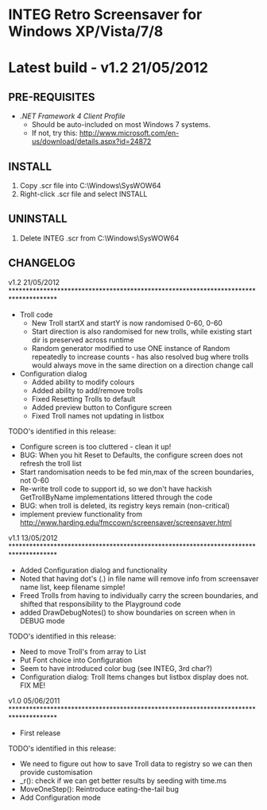 ﻿# INTEG Retro Screensaver for Windows XP/Vista/7/8
# Latest build - v1.2 21/05/2012

## PRE-REQUISITES

* *_.NET Framework 4 Client Profile_*
    * Should be auto-included on most Windows 7 systems.
    * If not, try this:
http://www.microsoft.com/en-us/download/details.aspx?id=24872

## INSTALL
1. Copy .scr file into C:\Windows\SysWOW64
2. Right-click .scr file and select INSTALL

## UNINSTALL
1. Delete INTEG .scr from C:\Windows\SysWOW64


## CHANGELOG

v1.2 21/05/2012 *************************************************************************************
 - Troll code
	- New Troll startX and startY is now randomised 0-60, 0-60
	- Start direction is also randomised for new trolls, while existing start dir is preserved across runtime
	- Random generator modified to use ONE instance of Random repeatedly to increase counts - has also resolved
		bug where trolls would always move in the same direction on a direction change call
 - Configuration dialog
	- Added ability to modify colours
	- Added ability to add/remove trolls
	- Fixed Resetting Trolls to default
	- Added preview button to Configure screen
	- Fixed Troll names not updating in listbox

 TODO's identified in this release:
  - Configure screen is too cluttered - clean it up!
  - BUG: When you hit Reset to Defaults, the configure screen does not refresh the troll list
  - Start randomisation needs to be fed min,max of the screen boundaries, not 0-60
  - Re-write troll code to support id, so we don't have hackish GetTrollByName implementations littered through the code
  - BUG: when troll is deleted, its registry keys remain (non-critical)
  - implement preview functionality from http://www.harding.edu/fmccown/screensaver/screensaver.html


v1.1 13/05/2012 *************************************************************************************
 - Added Configuration dialog and functionality
 - Noted that having dot's (.) in file name will remove info from screensaver name list, keep filename simple!
 - Freed Trolls from having to individually carry the screen boundaries, and shifted that responsibility to the Playground code
 - added DrawDebugNotes() to show boundaries on screen when in DEBUG mode

 TODO's identified in this release:
  - Need to move Troll's from array to List<Troll>
  - Put Font choice into Configuration
  - Seem to have introduced color bug (see INTEG, 3rd char?)
  - Configuration dialog: Troll Items changes but listbox display does not.  FIX ME!


v1.0 05/06/2011 *************************************************************************************
 - First release

 TODO's identified in this release:
  - We need to figure out how to save Troll data to registry so we can then provide customisation
  - _r(): check if we can get better results by seeding with time.ms
  - MoveOneStep(): Reintroduce eating-the-tail bug
  - Add Configuration mode